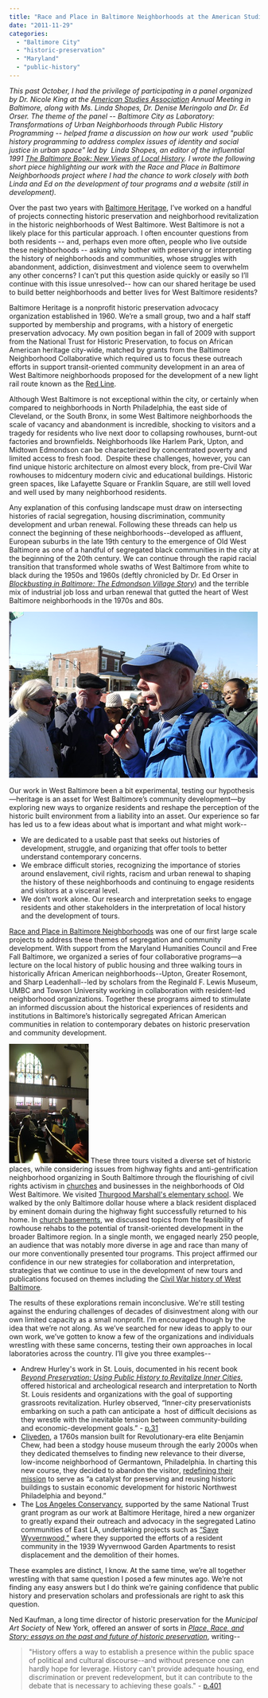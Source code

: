 ```yaml
---
title: "Race and Place in Baltimore Neighborhoods at the American Studies Association Annual Meeting"
date: "2011-11-29"
categories: 
  - "Baltimore City"
  - "historic-preservation"
  - "Maryland"
  - "public-history"
---
```


_This past October, I had the privilege of participating in a panel organized by Dr. Nicole King at the [American Studies Association](http://www.theasa.net/) Annual Meeting in Baltimore, along with Ms. Linda Shopes, Dr. Denise Meringolo and Dr. Ed Orser. The theme of the panel -- Baltimore City as Laboratory: Transformations of Urban Neighborhoods through Public History Programming -- helped frame a discussion on how our work  used "public history programming to address complex issues of identity and social justice in urban space" led by  Linda Shopes, an editor of the influential 1991 [The Baltimore Book: New Views of Local History](http://openlibrary.org/books/OL8668735M/The_Baltimore_Book). I wrote the following short piece highlighting our work with the Race and Place in Baltimore Neighborhoods project where I had the chance to work closely with both Linda and Ed on the development of tour programs and a website (still in development)._

Over the past two years with [Baltimore Heritage](http://www.baltimoreheritage.org/), I’ve worked on a handful of projects connecting historic preservation and neighborhood revitalization in the historic neighborhoods of West Baltimore. West Baltimore is not a likely place for this particular approach. I often encounter questions from both residents -- and, perhaps even more often, people who live outside these neighborhoods -- asking why bother with preserving or interpreting the history of neighborhoods and communities, whose struggles with abandonment, addiction, disinvestment and violence seem to overwhelm any other concerns? I can’t put this question aside quickly or easily so I’ll continue with this issue unresolved-- how can our shared heritage be used to build better neighborhoods and better lives for West Baltimore residents?

Baltimore Heritage is a nonprofit historic preservation advocacy organization established in 1960. We’re a small group, two and a half staff supported by membership and programs, with a history of energetic preservation advocacy. My own position began in fall of 2009 with support from the National Trust for Historic Preservation, to focus on African American heritage city-wide, matched by grants from the Baltimore Neighborhood Collaborative which required us to focus these outreach efforts in support transit-oriented community development in an area of West Baltimore neighborhoods proposed for the development of a new light rail route known as the [Red Line](http://www.baltimoreredline.com/).

Although West Baltimore is not exceptional within the city, or certainly when compared to neighborhoods in North Philadelphia, the east side of Cleveland, or the South Bronx, in some West Baltimore neighborhoods the scale of vacancy and abandonment is incredible, shocking to visitors and a tragedy for residents who live next door to collapsing rowhouses, burnt-out factories and brownfields. Neighborhoods like Harlem Park, Upton, and Midtown Edmondson can be characterized by concentrated poverty and limited access to fresh food.  Despite these challenges, however, you can find unique historic architecture on almost every block, from pre-Civil War rowhouses to midcentury modern civic and educational buildings. Historic green spaces, like Lafayette Square or Franklin Square, are still well loved and well used by many neighborhood residents.

Any explanation of this confusing landscape must draw on intersecting histories of racial segregation, housing discrimination, community development and urban renewal. Following these threads can help us connect the beginning of these neighborhoods--developed as affluent, European suburbs in the late 19th century to the emergence of Old West Baltimore as one of a handful of segregated black communities in the city at the beginning of the 20th century. We can continue through the rapid racial transition that transformed whole swaths of West Baltimore from white to black during the 1950s and 1960s (deftly chronicled by Dr. Ed Orser in _[Blockbusting in Baltimore: The Edmondson Village Story](http://www.amazon.com/Blockbusting-Baltimore-Edmondson-Village-Story/dp/0813109353)_) and the terrible mix of industrial job loss and urban renewal that gutted the heart of West Baltimore neighborhoods in the 1970s and 80s.

[![Dr. Ed Orser at Lauretta Avenue, Greater Rosemont Walking Tour](images/5140228341_8d87136cfd.jpg)](http://www.flickr.com/photos/baltimoreheritage/5140228341/ "Dr. Ed Orser at Lauretta Avenue, Greater Rosemont Walking Tour by Baltimore Heritage, on Flickr")

Our work in West Baltimore been a bit experimental, testing our hypothesis—heritage is an asset for West Baltimore’s community development—by exploring new ways to organize residents and reshape the perception of the historic built environment from a liability into an asset. Our experience so far has led us to a few ideas about what is important and what might work--

- We are dedicated to a usable past that seeks out histories of development, struggle, and organizing that offer tools to better understand contemporary concerns.
- We embrace difficult stories, recognizing the importance of stories around enslavement, civil rights, racism and urban renewal to shaping the history of these neighborhoods and continuing to engage residents and visitors at a visceral level.
- We don’t work alone. Our research and interpretation seeks to engage residents and other stakeholders in the interpretation of local history and the development of tours.

[Race and Place in Baltimore Neighborhoods](http://www.baltimoreheritage.org/education/race-and-place/) was one of our first large scale projects to address these themes of segregation and community development. With support from the Maryland Humanities Council and Free Fall Baltimore, we organized a series of four collaborative programs—a lecture on the local history of public housing and three walking tours in historically African American neighborhoods--Upton, Greater Rosemont, and Sharp Leadenhall--led by scholars from the Reginald F. Lewis Museum, UMBC and Towson University working in collaboration with resident-led neighborhood organizations. Together these programs aimed to stimulate an informed discussion about the historical experiences of residents and institutions in Baltimore’s historically segregated African American communities in relation to contemporary debates on historic preservation and community development.

[![Tour group at Sharp Street Memorial United Methodist Church, Etting Street](images/5072749445_e52ccc3611_m.jpg)](http://www.flickr.com/photos/baltimoreheritage/5072749445/ "Tour group at Sharp Street Memorial United Methodist Church, Etting Street by Baltimore Heritage, on Flickr") These three tours visited a diverse set of historic places, while considering issues from highway fights and anti-gentrification neighborhood organizing in South Baltimore through the flourishing of civil rights activism in [churches](http://www.flickr.com/photos/baltimoreheritage/5073353060/in/set-72157625144226222/) and businesses in the neighborhoods of Old West Baltimore. We visited [Thurgood Marshall's elementary school](http://www.flickr.com/photos/baltimoreheritage/5072751371/in/set-72157625144226222). We walked by the only Baltimore dollar house where a black resident displaced by eminent domain during the highway fight successfully returned to his home. In [church basements](http://www.flickr.com/photos/baltimoreheritage/5140844114/in/set-72157625144226222/), we discussed topics from the feasibility of rowhouse rehabs to the potential of transit-oriented development in the broader Baltimore region. In a single month, we engaged nearly 250 people, an audience that was notably more diverse in age and race than many of our more conventionally presented tour programs. This project affirmed our confidence in our new strategies for collaboration and interpretation, strategies that we continue to use in the development of new tours and publications focused on themes including the [Civil War history of West Baltimore](http://www.baltimoreheritage.org/2011/10/civil-war-150-west-baltimores-civil-war-history-by-bike/).

The results of these explorations remain inconclusive. We're still testing against the enduring challenges of decades of disinvestment along with our own limited capacity as a small nonprofit. I’m encouraged though by the idea that we’re not along. As we’ve searched for new ideas to apply to our own work, we’ve gotten to know a few of the organizations and individuals wrestling with these same concerns, testing their own approaches in local laboratories across the country. I’ll give you three examples--

- Andrew Hurley's work in St. Louis, documented in his recent book _[Beyond Preservation: Using Public History to Revitalize Inner Cities](http://www.amazon.com/Beyond-Preservation-History-Revitalize-Landscape/dp/1439902291/)_, offered historical and archeological research and interpretation to North St. Louis residents and organizations with the goal of supporting grassroots revitalization. Hurley observed, “Inner-city preservationists embarking on such a path can anticipate a  host of difficult decisions as they wrestle with the inevitable tension between community-building and economic-development goals.” - [p.31](http://books.google.com/books?id=RUKXeXVzl-cC&lpg=PA31&dq=Inner-city%20preservationists%20embarking%20on%20such%20a%20path%20can%20anticipate%20a%20%20host%20of%20difficult%20decisions%20as%20they%20wrestle%20with%20the%20inevitable%20tension%20between%20community-building%20and%20economic-development%20goals&pg=PA31#v=onepage&q&f=false)
- [Cliveden](http://cliveden1767.wordpress.com/), a 1760s mansion built for Revolutionary-era elite Benjamin Chew, had been a stodgy house museum through the early 2000s when they dedicated themselves to finding new relevance to their diverse, low-income neighborhood of Germantown, Philadelphia. In charting this new course, they decided to abandon the visitor, [redefining their mission](http://www.phillyhistory.org/blog/index.php/2010/11/cliveden-an-historic-germantown-mansion-redefines-its-mission/) to serve as “a catalyst for preserving and reusing historic buildings to sustain economic development for historic Northwest Philadelphia and beyond.”
- The [Los Angeles Conservancy](http://www.laconservancy.org/), supported by the same National Trust grant program as our work at Baltimore Heritage, hired a new organizer to greatly expand their outreach and advocacy in the segregated Latino communities of East LA, undertaking projects such as [“Save Wyvernwood,”](http://blog.preservationnation.org/2010/03/08/wyvernwood-este-lugar-es-importante-this-place-matters/) where they supported the efforts of a resident community in the 1939 Wyvernwood Garden Apartments to resist displacement and the demolition of their homes.

These examples are distinct, I know. At the same time, we’re all together wrestling with that same question I posed a few minutes ago. We’re not finding any easy answers but I do think we’re gaining confidence that public history and preservation scholars and professionals are right to ask this question.

Ned Kaufman, a long time director of historic preservation for the _Municipal Art Society_ of New York, offered an answer of sorts in _[Place, Race, and Story: essays on the past and future of historic preservation](http://books.google.com/books?id=CMbpbmgKqwMC)_, writing--

> "History offers a way to establish a presence within the public space of political and cultural discourse--and without presence one can hardly hope for leverage. History can't provide adequate housing, end discrimination or prevent redevelopment, but it can contribute to the debate that is necessary to achieving these goals." - [p.401](http://books.google.com/books?id=EutoMFJaMv8C&lpg=PA401&dq=History%20offers%20a%20way%20to%20establish%20a%20presence%20within%20the%20public%20space%20of%20political%20and%20cultural%20discourse--and%20without%20presence%20one%20can%20hardly%20hope%20for%20leverage.%20History%20can't%20provide%20adequate%20housing%2C%20end%20discrimination%20or%20prevent%20redevelopment%2C%20but%20it%20can&pg=PA401#v=onepage&q&f=false)
